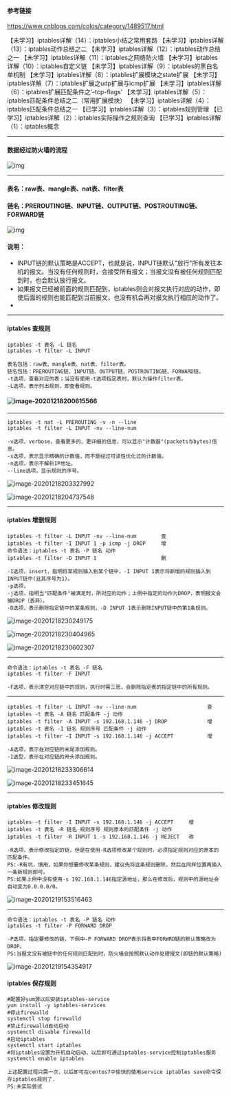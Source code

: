 #### 参考链接

https://www.cnblogs.com/colos/category/1489517.html



【未学习】iptables详解（14）：iptables小结之常用套路
【未学习】iptables详解（13）：iptables动作总结之二
【未学习】iptables详解（12）：iptables动作总结之一
【未学习】iptables详解（11）：iptables之网络防火墙
【未学习】iptables详解（10）：iptables自定义链
【未学习】iptables详解（9）：iptables的黑白名单机制
【未学习】iptables详解（8）：iptables扩展模块之state扩展
【未学习】iptables详解（7）：iptables扩展之udp扩展与icmp扩展
【未学习】iptables详解（6）：iptables扩展匹配条件之’–tcp-flags’
【未学习】iptables详解（5）：iptables匹配条件总结之二（常用扩展模块）
【未学习】iptables详解（4）：iptables匹配条件总结之一
【已学习】iptables详解（3）：iptables规则管理
【已学习】iptables详解（2）：iptables实际操作之规则查询
【已学习】iptables详解（1）：iptables概念



---------------------------------

#### 数据经过防火墙的流程

<img src="pic/971787-20191209114455162-2118810674.png" alt="img"  />

--------------------------------------------------

#### 表名：raw表、mangle表、nat表、filter表

#### 链名：PREROUTING链、INPUT链、OUTPUT链、POSTROUTING链、FORWARD链

![img](pic/971787-20191209131937357-1063125857.png)

#### 说明：

- INPUT链的默认策略是ACCEPT，也就是说，INPUT链默认"放行"所有发往本机的报文。当没有任何规则时，会接受所有报文；当报文没有被任何规则匹配到时，也会默认放行报文。
- 如果报文已经被前面的规则匹配到，iptables则会对报文执行对应的动作，即使后面的规则也能匹配到当前报文，也没有机会再对报文执行相应的动作了。
- 

--------------------------------

#### iptables 查规则

```
iptables -t 表名 -L 链名
iptables -t filter -L INPUT
```

```
表名包括：raw表、mangle表、nat表、filter表。
链名包括：PREROUTING链、INPUT链、OUTPUT链、POSTROUTING链、FORWARD链。
-t选项，查看对应的表；当没有使用-t选项指定表时，默认为操作filter表。
-L选项，表示列出规则，即查看规则。
```

#### ![image-20201218200615566](pic/image-20201218200615566.png) 

------------------------------------

```
iptables -t nat -L PREROUTING -v -n --line
iptables -t filter -L INPUT -nv --line-num
```

```
-v选项，verbose，查看更多的、更详细的信息，可以显示"计数器"(packets与bytes)信息。
-x选项，表示显示精确的计数值，而不是经过可读性优化过的计数值。
-n选项，表示不解析IP地址。
--line选项，显示规则的序号。
```

![image-20201218203327992](pic/image-20201218203327992.png)

![image-20201218204737548](pic/image-20201218204737548.png)

-----------------------------

#### iptables 增删规则

```
iptables -t filter -L INPUT -nv --line-num        查
iptables -t filter -I INPUT 1 -p icmp -j DROP     增
命令语法：iptables -t 表名 -P 链名 动作
iptables -t filter -D INPUT 1                     删
```

```
-I选项，insert，指明将某规则插入到某个链中，-I INPUT 1表示将新增的规则插入到INPUT链中(且其序号为1)。
-p选项，
-j选项，指明当"匹配条件"被满足时，所对应的动作；上例中指定的动作为DROP，表明报文会被DROP（丢弃）。
-D选项，表示删除指定链中的某条规则，-D INPUT 1表示删除INPUT链中的第1条规则。
```

![image-20201218230249175](pic/image-20201218230249175.png)

![image-20201218230404965](pic/image-20201218230404965.png)

![image-20201218230602307](pic/image-20201218230602307.png)

--------------------------

```
命令语法：iptables -t 表名 -F 链名
iptables -t filter -F INPUT
```

```
-F选项，表示清空对应链中的规则，执行时需三思，会删除指定表的指定链中的所有规则。
```

---------------

```
iptables -t filter -L INPUT -nv --line-num                       查
iptables -t 表名 -A 链名 匹配条件 -j 动作 
iptables -t filter -A INPUT -s 192.168.1.146 -j DROP             增
iptables -t 表名 -I 链名 规则序号 匹配条件 -j 动作
iptables -t filter -I INPUT -s 192.168.1.146 -j ACCEPT           增
```

```
-A选项，表示在对应链的末尾添加规则。
-I选型，表示在对应链的开头添加规则。
```

![image-20201218233306614](pic/image-20201218233306614.png)

![image-20201218233451645](pic/image-20201218233451645.png)

---------------------------------------

#### iptables 修改规则

```
iptables -t filter -I INPUT -s 192.168.1.146 -j ACCEPT     增
iptables -t 表名 -R 链名 规则序号 规则原本的匹配条件 -j 动作
iptables -t filter -R INPUT 1 -s 192.168.1.146 -j REJECT   改
```

```
-R选项，表示修改指定的链，但是在使用-R选项修改某个规则时，必须指定规则对应的原本的匹配条件。
PS:-R有坑，慎用，如果你想要修改某条规则，建议先将这条规则删除，然后在同样位置再插入一条新规则即可。
PS:如果上例中没有使用-s 192.168.1.146指定源地址，那么在修改后，规则中的源地址会自动变为0.0.0.0/0。
```

![image-20201219153516463](pic/image-20201219153516463.png)

----------------------------

```
命令语法：iptables -t 表名 -P 链名 动作
iptables -t filter -P FORWARD DROP
```

```
-P选项，指定要修改的链，下例中-P FORWARD DROP表示将表中FORWRD链的默认策略改为DROP。
PS:当报文没有被链中的任何规则匹配到时，防火墙会按照默认动作处理报文(即链的默认策略)
```

![image-20201219154354917](pic/image-20201219154354917.png)

#### iptables 保存规则

```
#配置好yum源以后安装iptables-service
yum install -y iptables-services
#停止firewalld
systemctl stop firewalld
#禁止firewalld自动启动
systemctl disable firewalld
#启动iptables
systemctl start iptables
#将iptables设置为开机自动启动，以后即可通过iptables-service控制iptables服务
systemctl enable iptables

上述配置过程只需一次，以后即可在centos7中愉快的使用service iptables save命令保存iptables规则了.
PS:未实际尝试
```









